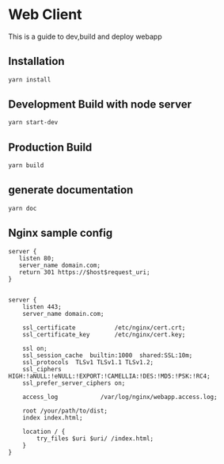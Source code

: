 # Web Client
This is a guide to dev,build and deploy webapp

## Installation
```bash
yarn install
```
## Development Build with node server
```bash
yarn start-dev
```

## Production Build
```bash
yarn build
```

## generate documentation
```bash
yarn doc
```

## Nginx sample config
```nginx
server {
   listen 80;
   server_name domain.com;
   return 301 https://$host$request_uri;
}


server {
    listen 443;
    server_name domain.com;

    ssl_certificate           /etc/nginx/cert.crt;
    ssl_certificate_key       /etc/nginx/cert.key;

    ssl on;
    ssl_session_cache  builtin:1000  shared:SSL:10m;
    ssl_protocols  TLSv1 TLSv1.1 TLSv1.2;
    ssl_ciphers HIGH:!aNULL:!eNULL:!EXPORT:!CAMELLIA:!DES:!MD5:!PSK:!RC4;
    ssl_prefer_server_ciphers on;

    access_log            /var/log/nginx/webapp.access.log;

    root /your/path/to/dist;
    index index.html;

    location / {
        try_files $uri $uri/ /index.html;
    }
}
```
